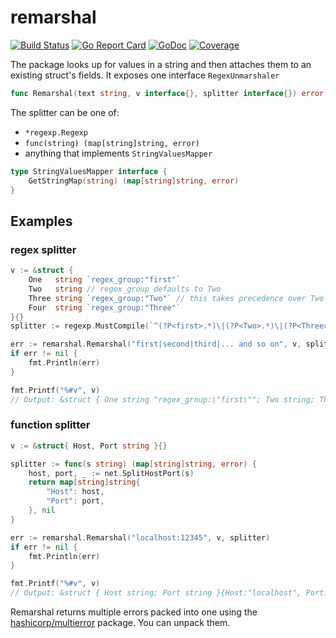 # remarshal
[![Build Status](https://travis-ci.org/florinutz/remarshal.svg?branch=master)](https://travis-ci.org/florinutz/remarshal) [![Go Report Card](https://goreportcard.com/badge/github.com/florinutz/remarshal)](https://goreportcard.com/report/github.com/florinutz/remarshal)
[![GoDoc](https://godoc.org/github.com/florinutz/remarshal?status.svg)](https://godoc.org/github.com/florinutz/remarshal)
[![Coverage](https://codecov.io/gh/florinutz/remarshal/branch/master/graph/badge.svg)](https://codecov.io/gh/florinutz/remarshal)

The package looks up for values in a string and then attaches them to an existing struct's fields. It exposes one interface `RegexUnmarshaler`

```go
func Remarshal(text string, v interface{}, splitter interface{}) error
```

The splitter can be one of:
* `*regexp.Regexp`
* `func(string) (map[string]string, error)`
* anything that implements `StringValuesMapper`
```go
type StringValuesMapper interface {
	GetStringMap(string) (map[string]string, error)
}
```

## Examples
### regex splitter
```go
v := &struct {
    One   string `regex_group:"first"`
    Two   string // regex_group defaults to Two
    Three string `regex_group:"Two"` // this takes precedence over Two
    Four  string `regex_group:"Three"`
}{}
splitter := regexp.MustCompile(`^(?P<first>.*)\|(?P<Two>.*)\|(?P<Three>.*)\|(?P<Last>.*)$`)

err := remarshal.Remarshal("first|second|third|... and so on", v, splitter)
if err != nil {
    fmt.Println(err)
}

fmt.Printf("%#v", v)
// Output: &struct { One string "regex_group:\"first\""; Two string; Three string "regex_group:\"Two\""; Four string "regex_group:\"Three\"" }{One:"first", Two:"", Three:"second", Four:"third"}

```

### function splitter
```go
v := &struct{ Host, Port string }{}

splitter := func(s string) (map[string]string, error) {
    host, port, _ := net.SplitHostPort(s)
    return map[string]string{
        "Host": host,
        "Port": port,
    }, nil
}

err := remarshal.Remarshal("localhost:12345", v, splitter)
if err != nil {
    fmt.Println(err)
}

fmt.Printf("%#v", v)
// Output: &struct { Host string; Port string }{Host:"localhost", Port:"12345"}
```

Remarshal returns multiple errors packed into one using the [hashicorp/multierror](https://github.com/hashicorp/go-multierror) package. You can unpack them.